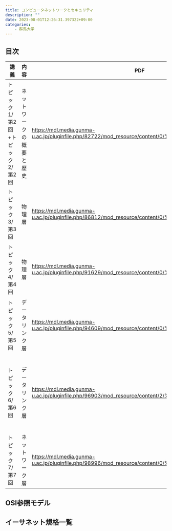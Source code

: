 ```yaml
---
title: コンピュータネットワークとセキュリティ
description: ""
date: 2023-08-01T12:26:31.397322+09:00
categories:
    - 群馬大学
---
```


## 目次

講義 | 内容 | PDF | キーワード | 概要
--- | --- | --- | --- | ---
トピック1/第2回+トピック2/第2回 | ネットワークの概要と歴史  | https://mdl.media.gunma-u.ac.jp/pluginfile.php/82722/mod_resource/content/0/%E7%AC%AC2%E5%9B%9E.pdf | LAN WAN TCP/IP OSI参照モデル 階層モデル | 基本的なこと
トピック3/第3回 | 物理層 | https://mdl.media.gunma-u.ac.jp/pluginfile.php/86812/mod_resource/content/0/%E7%AC%AC3%E5%9B%9E.pdf | メタルケーブル 無線 符号化 トポロジ  イーサネット 分割多重 | 各手段の概要
トピック4/第4回 | 物理層 | https://mdl.media.gunma-u.ac.jp/pluginfile.php/91629/mod_resource/content/0/%E7%AC%AC4%E5%9B%9E.pdf | 4B5B IEEE802.11 変調方式 無線LAN 帯域 チャネル数 | 無線の詳細な接続・通信手段
トピック5/第5回 | データリンク層 | https://mdl.media.gunma-u.ac.jp/pluginfile.php/94609/mod_resource/content/0/%E7%AC%AC5%E5%9B%9E.pdf | 同期制御 Ethernetフレーム キャスト ハブ メディアコンバータ― CSMA/CA RTS/CTS | イーサネットの詳細規格
トピック6/第6回 | データリンク層 | https://mdl.media.gunma-u.ac.jp/pluginfile.php/96903/mod_resource/content/2/%E7%AC%AC6%E5%9B%9E.pdf | SpanningTree STP リンクアグリゲーション VLAN 誤り訂正 ハミング符号　CRC | スイッチングハブの詳細 符号化 誤り訂正
トピック7/第7回 | ネットワーク層 | https://mdl.media.gunma-u.ac.jp/pluginfile.php/98996/mod_resource/content/0/%E7%AC%AC7%E5%9B%9E.pdf | IPアドレス デフォルトゲートウェイ サブネットマスク Arp グローバルユニキャストアドレス | IPv4詳細

## OSI参照モデル

## イーサネット規格一覧

